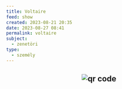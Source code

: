 ```yaml
---
title: Voltaire
feed: show
created: 2023-08-21 20:35
date: 2023-08-27 08:41
permalink: voltaire
subject:
  - zenetöri
type:
  - személy
---
```





## <p style="text-align: center;"><img src="https://chart.googleapis.com/chart?cht=qr&chl=https://notes.andrasdenes.com/voltaire&chs=180x180&choe=UTF-8&chld=L|2" alt="qr code"></p>

